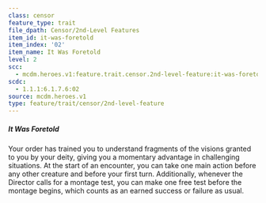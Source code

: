 ```yaml
---
class: censor
feature_type: trait
file_dpath: Censor/2nd-Level Features
item_id: it-was-foretold
item_index: '02'
item_name: It Was Foretold
level: 2
scc:
  - mcdm.heroes.v1:feature.trait.censor.2nd-level-feature:it-was-foretold
scdc:
  - 1.1.1:6.1.7.6:02
source: mcdm.heroes.v1
type: feature/trait/censor/2nd-level-feature
---
```


##### It Was Foretold

Your order has trained you to understand fragments of the visions granted to you by your deity, giving you a momentary advantage in challenging situations. At the start of an encounter, you can take one main action before any other creature and before your first turn. Additionally, whenever the Director calls for a montage test, you can make one free test before the montage begins, which counts as an earned success or failure as usual.
